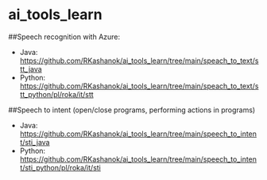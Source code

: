 # ai_tools_learn

##Speech recognition with Azure:

- Java: https://github.com/RKashanok/ai_tools_learn/tree/main/speach_to_text/stt_java
- Python: https://github.com/RKashanok/ai_tools_learn/tree/main/speach_to_text/stt_python/pl/roka/it/stt

##Speech to intent (open/close programs, performing actions in programs)

- Java: https://github.com/RKashanok/ai_tools_learn/tree/main/speech_to_intent/sti_java
- Python: https://github.com/RKashanok/ai_tools_learn/tree/main/speech_to_intent/sti_python/pl/roka/it/sti
